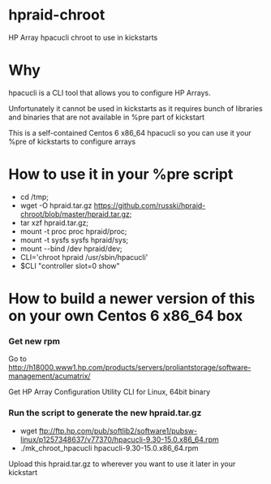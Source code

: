 hpraid-chroot
=============
HP Array hpacucli chroot to use in kickstarts

# Why
hpacucli is a CLI tool that allows you to configure HP Arrays.

Unfortunately it cannot be used in kickstarts as it requires bunch of libraries and binaries that are not available in %pre part of kickstart 

This is a self-contained Centos 6 x86_64 hpacucli so you can use it your %pre of kickstarts to configure arrays

# How to use it in your %pre script

* cd /tmp;
* wget -O hpraid.tar.gz https://github.com/russki/hpraid-chroot/blob/master/hpraid.tar.gz;
* tar xzf hpraid.tar.gz;
* mount -t proc proc hpraid/proc;
* mount -t sysfs sysfs hpraid/sys;
* mount --bind /dev hpraid/dev;
* CLI='chroot hpraid /usr/sbin/hpacucli'
* $CLI "controller slot=0 show"

# How to build a newer version of this on your own Centos 6 x86_64 box

### Get new rpm

Go to http://h18000.www1.hp.com/products/servers/proliantstorage/software-management/acumatrix/

Get HP Array Configuration Utility CLI for Linux, 64bit binary

### Run the script to generate the new hpraid.tar.gz

* wget ftp://ftp.hp.com/pub/softlib2/software1/pubsw-linux/p1257348637/v77370/hpacucli-9.30-15.0.x86_64.rpm
* ./mk_chroot_hpacucli hpacucli-9.30-15.0.x86_64.rpm

Upload this hpraid.tar.gz to wherever you want to use it later in your kickstart
